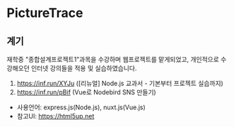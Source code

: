 # PictureTrace

## 계기
재학중 "종합설계프로젝트1"과목을 수강하며 웹프로젝트를 맡게되었고, 개인적으로 수강해오던 인터넷 강의들을 적용 및 실습하였습니다.
1. https://inf.run/XYJu ([리뉴얼] Node.js 교과서 - 기본부터 프로젝트 실습까지)
2. https://inf.run/pBif (Vue로 Nodebird SNS 만들기)

* 사용언어: express.js(Node.js), nuxt.js(Vue.js)
* 참고UI: https://html5up.net
